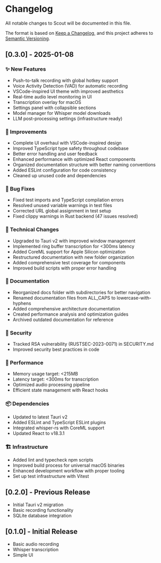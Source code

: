 # Changelog

All notable changes to Scout will be documented in this file.

The format is based on [Keep a Changelog](https://keepachangelog.com/en/1.0.0/),
and this project adheres to [Semantic Versioning](https://semver.org/spec/v2.0.0.html).

## [0.3.0] - 2025-01-08

### ✨ New Features
- Push-to-talk recording with global hotkey support
- Voice Activity Detection (VAD) for automatic recording
- VSCode-inspired UI theme with improved aesthetics
- Real-time audio level monitoring in UI
- Transcription overlay for macOS
- Settings panel with collapsible sections
- Model manager for Whisper model downloads
- LLM post-processing settings (infrastructure ready)

### 🎨 Improvements
- Complete UI overhaul with VSCode-inspired design
- Improved TypeScript type safety throughout codebase
- Better error handling and user feedback
- Enhanced performance with optimized React components
- Organized documentation structure with better naming conventions
- Added ESLint configuration for code consistency
- Cleaned up unused code and dependencies

### 🐛 Bug Fixes
- Fixed test imports and TypeScript compilation errors
- Resolved unused variable warnings in test files
- Corrected URL global assignment in test setup
- Fixed clippy warnings in Rust backend (47 issues resolved)

### 🔧 Technical Changes
- Upgraded to Tauri v2 with improved window management
- Implemented ring buffer transcription for <300ms latency
- Added CoreML support for Apple Silicon optimization
- Restructured documentation with new folder organization
- Added comprehensive test coverage for components
- Improved build scripts with proper error handling

### 📝 Documentation
- Reorganized docs folder with subdirectories for better navigation
- Renamed documentation files from ALL_CAPS to lowercase-with-hyphens
- Added comprehensive architecture documentation
- Created performance analysis and optimization guides
- Archived outdated documentation for reference

### 🔐 Security
- Tracked RSA vulnerability (RUSTSEC-2023-0071) in SECURITY.md
- Improved security best practices in code

### 🚀 Performance
- Memory usage target: <215MB
- Latency target: <300ms for transcription
- Optimized audio processing pipeline
- Efficient state management with React hooks

### 📦 Dependencies
- Updated to latest Tauri v2
- Added ESLint and TypeScript ESLint plugins
- Integrated whisper-rs with CoreML support
- Updated React to v18.3.1

### 🏗️ Infrastructure
- Added lint and typecheck npm scripts
- Improved build process for universal macOS binaries
- Enhanced development workflow with proper tooling
- Set up test infrastructure with Vitest

## [0.2.0] - Previous Release
- Initial Tauri v2 migration
- Basic recording functionality
- SQLite database integration

## [0.1.0] - Initial Release
- Basic audio recording
- Whisper transcription
- Simple UI